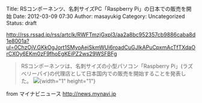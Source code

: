 Title: RSコンポーネンツ、名刺サイズPC「Raspberry Pi」の日本での販売を開始
Date: 2012-03-09 07:30
Author: masayukig
Category: Uncategorized
Status: draft

<http://rss.rssad.jp/rss/artclk/RWFTmzjGxpl3/aa2a8bc952357cb9886caba8d1e8001a?ul=0ChzOjV.GKkOgJort1SMyoAejSkmWUi6roadCuGJlkAPuCpxmAcTfTXdaOrCXOy6EKm0zF9fhoEgKEiPZ2ws29WSFBFg>  
  
  

> RSコンポーネンツは、名刺サイズの小型パソコン「Raspberry
> Pi」(ラズベリーパイ)の代理店として日本国内での販売を開始することを発表した。
> ![](http://rss.rssad.jp/rss/artimg/RWFTmzjGxpl3/aa2a8bc952357cb9886caba8d1e8001a){width="1"
> height="1"}

  
  
from マイナビニュース <http://news.mynavi.jp>
